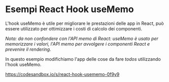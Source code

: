# Esempi React Hook useMemo

L'hook useMemo è utile per migliorare le prestazioni delle app in React,
può essere utilizzato per ottimizzare i costi di calcolo dei componenti.

*Nota: da non confondere con l'API memo di React: useMemo è usato per memorizzare i valori, l'API memo per avvolgere i componenti React e prevenire il rendering.*

In questo esempio modifichiamo l'app delle cose da fare *todos* utilizzando l'hook useMemo.

https://codesandbox.io/s/react-hook-usememo-0f9y9